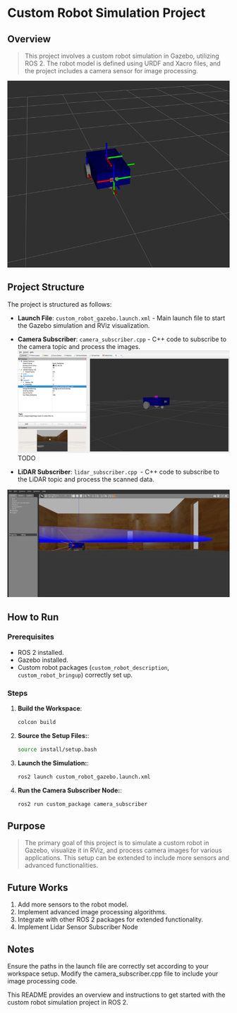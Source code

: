# Custom Robot Simulation Project

## Overview

> This project involves a custom robot simulation in Gazebo, utilizing ROS 2. The robot model is defined using URDF and Xacro files, and the project includes a camera sensor for image processing.

![Project Structure Image](/images/rviz.png)

## Project Structure

The project is structured as follows:

- **Launch File**: `custom_robot_gazebo.launch.xml` - Main launch file to start the Gazebo simulation and RViz visualization.

- **Camera Subscriber**: `camera_subscriber.cpp` - C++ code to subscribe to the camera topic and process the images.
  ![Camera Structure Image](/images/camera.png)
  TODO

- **LiDAR Subscriber**: `lidar_subscriber.cpp `- C++ code to subscribe to the LiDAR topic and process the scanned data.

![gazebo.png](/images/gazebo_new.png)

## How to Run

### Prerequisites

- ROS 2 installed.
- Gazebo installed.
- Custom robot packages (`custom_robot_description`, `custom_robot_bringup`) correctly set up.

### Steps

1. **Build the Workspace**:

   ```sh
   colcon build
   ```

2. **Source the Setup Files:**:
   ```sh
   source install/setup.bash
   ```
3. **Launch the Simulation:**:
   ```sh
   ros2 launch custom_robot_gazebo.launch.xml
   ```
4. **Run the Camera Subscriber Node:**:
   ```sh
   ros2 run custom_package camera_subscriber
   ```

## Purpose

> The primary goal of this project is to simulate a custom robot in Gazebo, visualize it in RViz, and process camera images for various applications. This setup can be extended to include more sensors and advanced functionalities.

## Future Works

>

1.  Add more sensors to the robot model.
2.  Implement advanced image processing algorithms.
3.  Integrate with other ROS 2 packages for extended functionality.
4.  Implement Lidar Sensor Subscriber Node

## Notes

Ensure the paths in the launch file are correctly set according to your workspace setup.
Modify the camera_subscriber.cpp file to include your image processing code.

This README provides an overview and instructions to get started with the custom robot simulation project in ROS 2.
